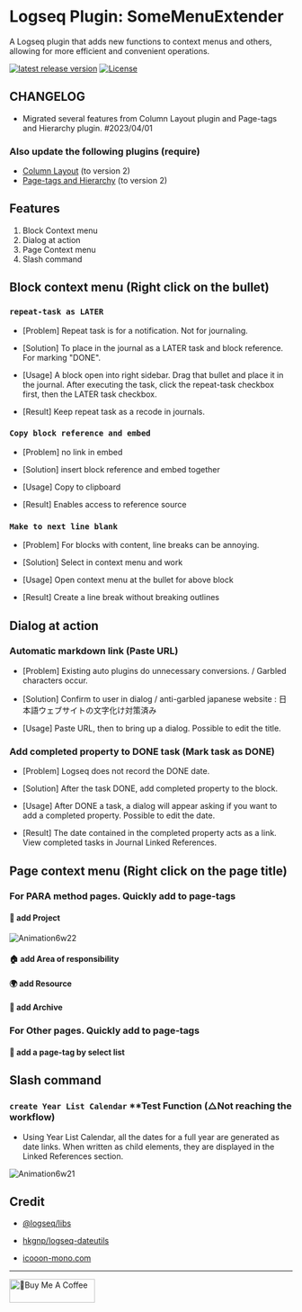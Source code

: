 # Logseq Plugin: SomeMenuExtender

A Logseq plugin that adds new functions to context menus and others, allowing for more efficient and convenient operations.

[![latest release version](https://img.shields.io/github/v/release/YU000jp/logseq-plugin-some-menu-extender)](https://github.com/YU000jp/logseq-plugin-some-menu-extender/releases)
[![License](https://img.shields.io/github/license/YU000jp/logseq-plugin-some-menu-extender?color=blue)](https://github.com/YU000jp/logseq-plugin-some-menu-extender/blob/main/LICENSE)

## CHANGELOG

- Migrated several features from Column Layout plugin and Page-tags and Hierarchy plugin. #2023/04/01

### Also update the following plugins (require)
- [Column Layout](https://github.com/YU000jp/Logseq-column-Layout) (to version 2)
- [Page-tags and Hierarchy](https://github.com/YU000jp/logseq-page-tags-and-hierarchy) (to version 2)

## Features

1. Block Context menu
1. Dialog at action
1. Page Context menu
1. Slash command

## Block context menu (Right click on the bullet)

### `repeat-task as LATER`

- [Problem] Repeat task is for a notification. Not for journaling.

- [Solution] To place in the journal as a LATER task and block reference. For marking "DONE".

- [Usage] A block open into right sidebar. Drag that bullet and place it in the journal. After executing the task, click the repeat-task checkbox first, then the LATER task checkbox.

- [Result] Keep repeat task as a recode in journals.

### `Copy block reference and embed`

- [Problem] no link in embed

- [Solution] insert block reference and embed together

- [Usage] Copy to clipboard

- [Result] Enables access to reference source

### `Make to next line blank`

- [Problem] For blocks with content, line breaks can be annoying.

- [Solution] Select in context menu and work

- [Usage] Open context menu at the bullet for above block

- [Result] Create a line break without breaking outlines

## Dialog at action

### Automatic markdown link (Paste URL)

- [Problem] Existing auto plugins do unnecessary conversions. / Garbled characters occur.

- [Solution] Confirm to user in dialog / anti-garbled japanese website : 日本語ウェブサイトの文字化け対策済み

- [Usage] Paste URL, then to bring up a dialog. Possible to edit the title.

### Add completed property to DONE task (Mark task as DONE)

- [Problem] Logseq does not record the DONE date.

- [Solution] After the task DONE, add completed property to the block.

- [Usage] After DONE a task, a dialog will appear asking if you want to add a completed property. Possible to edit the date.

- [Result] The date contained in the completed property acts as a link. View completed tasks in Journal Linked References.

## Page context menu (Right click on the page title)

### For PARA method pages. Quickly add to page-tags

#### 🎨 add Project

![Animation6w22](https://user-images.githubusercontent.com/111847207/226155740-02c6bc12-2930-4409-9acd-d3dc7f899514.gif)

#### 🏠 add Area of responsibility

#### 🌍 add Resource

#### 🧹 add Archive

### For Other pages. Quickly add to page-tags

#### 🧺 add a page-tag by select list

## Slash command

### `create Year List Calendar` **Test Function (△Not reaching the workflow)

- Using Year List Calendar, all the dates for a full year are generated as date links. When written as child elements, they are displayed in the Linked References section.

![Animation6w21](https://user-images.githubusercontent.com/111847207/222945226-f8e031cf-9e49-4c98-a5e8-ee360c931050.gif)

## Credit

- [@logseq/libs](https://logseq.github.io/plugins/)
- [hkgnp/logseq-dateutils](https://github.com/hkgnp/logseq-dateutils)

- [icooon-mono.com](https://icooon-mono.com/12611-%e3%83%a1%e3%83%8b%e3%83%a5%e3%83%bc%e3%81%ae%e3%83%95%e3%83%aa%e3%83%bc%e3%82%a2%e3%82%a4%e3%82%b3%e3%83%b316/)

---

<a href="https://www.buymeacoffee.com/yu000japan" target="_blank"><img src="https://cdn.buymeacoffee.com/buttons/v2/default-violet.png" alt="🍌Buy Me A Coffee" style="height: 42px;width: 152px" ></a>
